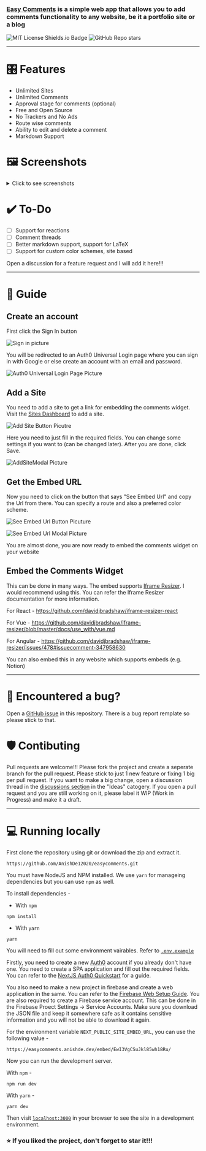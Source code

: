 ### [Easy Comments](https://easycomments.anishde.dev) is a simple web app that allows you to add comments functionality to any website, be it a portfolio site or a blog

![MIT License Shields.io Badge](https://img.shields.io/badge/License-MIT-yellow.svg)
![GitHub Repo stars](https://img.shields.io/github/stars/AnishDe12020/easycomments?style=social)

---

# 🎛️ Features

- Unlimited Sites
- Unlimited Comments
- Approval stage for comments (optional)
- Free and Open Source
- No Trackers and No Ads
- Route wise comments
- Ability to edit and delete a comment
- Markdown Support

# 🖼️ Screenshots
<details>
  <summary>Click to see screenshots</summary>
  <img src="https://i.imgur.com/T7FOqZz.png" alt="Home Page Screenshot" />
  <img src="https://i.imgur.com/avdZnni.png" alt="Sites Page Screenshot" />
  <img src="https://i.imgur.com/S4La8wt.png" alt="Manage Comments Page Screenshot" />
  <img src="https://i.imgur.com/V7Zbzpa.png" alt="My Comments Page Screenshot" />
  <img src="https://i.imgur.com/kbu0jtt.png" alt="Leave a Comment Page Screenshot" />
</details>

# ✔️ To-Do
- [ ] Support for reactions
- [ ] Comment threads
- [ ] Better markdown support, support for LaTeX
- [ ] Support for custom color schemes, site based

Open a discussion for a feature request and I will add it here!!!


---

# 📖 Guide

## Create an account

First click the Sign In button

![Sign in picture](https://i.imgur.com/WHAqDIT.png)

You will be redirected to an Auth0 Universal Login page where you can sign in with Google or else create an account with an email and password.

![Auth0 Universal Login Page Picture](https://i.imgur.com/ruYbR4L.png)

## Add a Site

You need to add a site to get a link for embedding the comments widget. Visit the [Sites Dashboard](https://easycomments.anishde.dev/sites) to add a site.

![Add Site Button Picutre](https://i.imgur.com/I0WCwQ4.png)

Here you need to just fill in the required fields. You can change some settings if you want to (can be changed later). After you are done, click Save.

![AddSiteModal Picture](https://i.imgur.com/LhfWHl9.png)

## Get the Embed URL

Now you need to click on the button that says "See Embed Url" and copy the Url from there. You can specify a route and also a preferred color scheme.

![See Embed Url Button Picuture](https://i.imgur.com/IftMzMm.png)

![See Embed Url Modal Picture](https://i.imgur.com/IcrMPTO.png)

You are almost done, you are now ready to embed the comments widget on your website

## Embed the Comments Widget

This can be done in many ways. The embed supports [Iframe Resizer](https://github.com/davidjbradshaw/iframe-resizer). I would recommend using this. You can refer the Iframe Resizer documentation for more information.

For React - https://github.com/davidjbradshaw/iframe-resizer-react

For Vue - https://github.com/davidjbradshaw/iframe-resizer/blob/master/docs/use_with/vue.md

For Angular - https://github.com/davidjbradshaw/iframe-resizer/issues/478#issuecomment-347958630

You can also embed this in any website which supports embeds (e.g. Notion)

---

# 🐛 Encountered a bug?

Open a [GitHub issue](https://github.com/AnishDe12020/easycomments/issues) in this repository. There is a bug report remplate so please stick to that.

# 🛡️ Contibuting

Pull requests are welcome!!! Please fork the project and create a seperate branch for the pull request. Please stick to just 1 new feature or fixing 1 big per pull request. If you want to make a big change, open a discussion thread in the [discussions section](https://github.com/AnishDe12020/easycomments/discussions) in the "Ideas" catogery. If you open a pull request and you are still working on it, please label it WIP (Work in Progress) and make it a draft.

---

# 💻 Running locally

First clone the repository using git or download the zip and extract it.

`https://github.com/AnishDe12020/easycomments.git`

You must have NodeJS and NPM installed. We use `yarn` for manageing dependencies but you can use `npm` as well.

To install dependencies -

- With `npm`

```
npm install
```

- With `yarn`

```
yarn
```

You will need to fill out some environment vairables. Refer to [`.env.example`](https://github.com/AnishDe12020/easycomments/blob/main/.env.example)

Firstly, you need to create a new [Auth0](https://auth0.com/) account if you already don't have one. You need to create a SPA application and fill out the required fields. You can refer to the [NextJS Auth0 Quickstart](https://auth0.com/docs/quickstart/webapp/nextjs) for a guide.

You also need to make a new project in firebase and create a web application in the same. You can refer to the [Firebase Web Setup Guide](https://firebase.google.com/docs/web/setup). You are also required to create a Firebase service account. This can be done in the Firebase Proect Settings -> Service Accounts. Make sure you download the JSON file and keep it somewhere safe as it contains sensitive information and you will not be able to download it again.

For the environment variable `NEXT_PUBLIC_SITE_EMBED_URL`, you can use the following value -

```
https://easycomments.anishde.dev/embed/EwI3VgCSuJkl85wh18Ru/
```

Now you can run the development server.

With `npm` -

```
npm run dev
```

With `yarn` -

```
yarn dev
```

Then visit [`localhost:3000`](http://localhost:3000) in your browser to see the site in a development environment.

### ⭐ If you liked the project, don't forget to star it!!!
